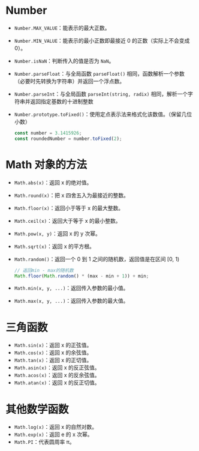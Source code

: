 # Number

- `Number.MAX_VALUE`：能表示的最大正数。

- `Number.MIN_VALUE`：能表示的最小正数即最接近 0 的正数（实际上不会变成 0）。

- `Number.isNaN`：判断传入的值是否为 `NaN`。

- `Number.parseFloat`：与全局函数 `parseFloat()` 相同，函数解析一个参数（必要时先转换为字符串）并返回一个浮点数。

- `Number.parseInt`：与全局函数 `parseInt(string, radix)` 相同，解析一个字符串并返回指定基数的十进制整数

- `Number.prototype.toFixed()`：使用定点表示法来格式化该数值。（保留几位小数）

  ```javascript
  const number = 3.1415926;
  const roundedNumber = number.toFixed(2);
  ```



# Math 对象的方法

- `Math.abs(x)`：返回 x 的绝对值。

- `Math.round(x)`：把 x 四舍五入为最接近的整数。

- `Math.floor(x)`：返回小于等于 x 的最大整数。

- `Math.ceil(x)`：返回大于等于 x 的最小整数。

- `Math.pow(x, y)`：返回 x 的 y 次幂。

- `Math.sqrt(x)`：返回 x 的平方根。

- `Math.random()`：返回一个 0 到 1 之间的随机数，返回值是在区间 [0, 1)

  ```javascript
  // 返回min - max的随机数
  Math.floor(Math.random() * (max - min + 1)) + min;
  ```

- `Math.min(x, y, ...)`：返回传入参数的最小值。

- `Math.max(x, y, ...)`：返回传入参数的最大值。



# 三角函数

- `Math.sin(x)`：返回 x 的正弦值。
- `Math.cos(x)`：返回 x 的余弦值。
- `Math.tan(x)`：返回 x 的正切值。
- `Math.asin(x)`：返回 x 的反正弦值。
- `Math.acos(x)`：返回 x 的反余弦值。
- `Math.atan(x)`：返回 x 的反正切值。



# 其他数学函数

- `Math.log(x)`：返回 x 的自然对数。
- `Math.exp(x)`：返回 e 的 x 次幂。
- `Math.PI`：代表圆周率 π。